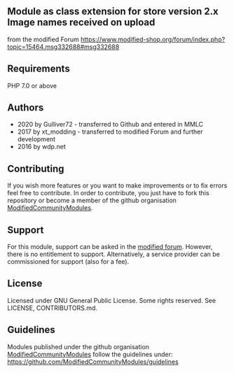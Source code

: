 ## Module as class extension for store version 2.x Image names received on upload

from the modified Forum https://www.modified-shop.org/forum/index.php?topic=15464.msg332688#msg332688

## Requirements
PHP 7.0 or above

## Authors
- 2020 by Gulliver72 - transferred to Github and entered in MMLC 
- 2017 by xt_modding - transferred to modified Forum and further development
- 2016 by wdp.net

## Contributing
If you wish more features or you want to make improvements or to fix errors feel free to contribute. In order to contribute, you just have to fork this repository or become a member of the github organisation [ModifiedCommunityModules](https://github.com/ModifiedCommunityModules).


## Support
For this module, support can be asked in the [modified forum](https://www.modified-shop.org/forum/). However, there is no entitlement to support. Alternatively, a service provider can be commissioned for support (also for a fee).

## License
Licensed under GNU General Public License. Some rights reserved. See LICENSE, CONTRIBUTORS.md.

## Guidelines
Modules published under the github organisation [ModifiedCommunityModules](https://github.com/) follow the guidelines under: https://github.com/ModifiedCommunityModules/guidelines
